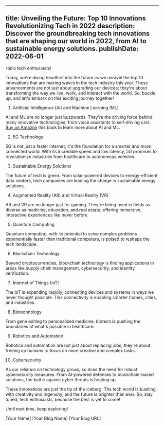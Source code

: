  ---
title: Unveiling the Future: Top 10 Innovations Revolutionizing Tech in 2022
description: Discover the groundbreaking tech innovations that are shaping our world in 2022, from AI to sustainable energy solutions.
publishDate: 2022-06-01
---

Hello tech enthusiasts!

Today, we're diving headfirst into the future as we unravel the top 10 innovations that are making waves in the tech industry this year. These advancements are not just about upgrading our devices; they're about transforming the way we live, work, and interact with the world. So, buckle up, and let's embark on this exciting journey together!

1. Artificial Intelligence (AI) and Machine Learning (ML)

AI and ML are no longer just buzzwords. They're the driving force behind many innovative technologies, from voice assistants to self-driving cars. [Buy on Amazon](https://amzn.to/your-affiliate-link) this book to learn more about AI and ML.

2. 5G Technology

5G is not just a faster internet; it's the foundation for a smarter and more connected world. With its incredible speed and low latency, 5G promises to revolutionize industries from healthcare to autonomous vehicles.

3. Sustainable Energy Solutions

The future of tech is green. From solar-powered devices to energy-efficient data centers, tech companies are leading the charge in sustainable energy solutions.

4. Augmented Reality (AR) and Virtual Reality (VR)

AR and VR are no longer just for gaming. They're being used in fields as diverse as medicine, education, and real estate, offering immersive, interactive experiences like never before.

5. Quantum Computing

Quantum computing, with its potential to solve complex problems exponentially faster than traditional computers, is poised to reshape the tech landscape.

6. Blockchain Technology

Beyond cryptocurrencies, blockchain technology is finding applications in areas like supply chain management, cybersecurity, and identity verification.

7. Internet of Things (IoT)

The IoT is expanding rapidly, connecting devices and systems in ways we never thought possible. This connectivity is enabling smarter homes, cities, and industries.

8. Biotechnology

From gene editing to personalized medicine, biotech is pushing the boundaries of what's possible in healthcare.

9. Robotics and Automation

Robotics and automation are not just about replacing jobs; they're about freeing up humans to focus on more creative and complex tasks.

10. Cybersecurity

As our reliance on technology grows, so does the need for robust cybersecurity measures. From AI-powered defenses to blockchain-based solutions, the battle against cyber threats is heating up.

These innovations are just the tip of the iceberg. The tech world is bustling with creativity and ingenuity, and the future is brighter than ever. So, stay tuned, tech enthusiasts, because the best is yet to come!

Until next time, keep exploring!

[Your Name]
[Your Blog Name]
[Your Blog URL]